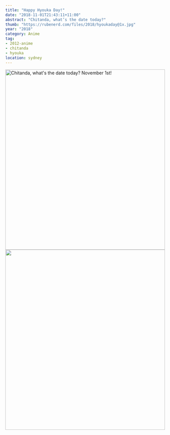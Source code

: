 ```yaml
---
title: "Happy Hyouka Day!"
date: "2018-11-01T21:43:11+11:00"
abstract: "Chitanda, what’s the date today?"
thumb: "https://rubenerd.com/files/2018/hyoukaday@1x.jpg"
year: "2018"
category: Anime
tag:
- 2012-anime
- chitanda
- hyouka
location: sydney
---
```

<p><img src="https://rubenerd.com/files/2018/hyoukaday@1x.jpg" srcset="https://rubenerd.com/files/2018/hyoukaday@1x.jpg 1x, https://rubenerd.com/files/2018/hyoukaday@2x.jpg 2x" alt="Chitanda, what's the date today? November 1st!" style="width:500px; height:562px;" /><img src="https://rubenerd.com/files/2018/hyoukadaycute@1x.jpg" srcset="https://rubenerd.com/files/2018/hyoukadaycute@1x.jpg 1x, https://rubenerd.com/files/2018/hyoukadaycute@2x.jpg 2x" alt="" style="width:500px; height:562px;" /></p>

